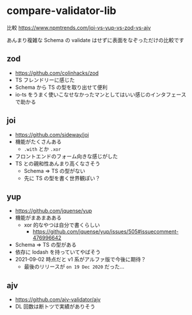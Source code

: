 # compare-validator-lib

比較
https://www.npmtrends.com/joi-vs-yup-vs-zod-vs-ajv

あんまり複雑な Schema の validate はせずに表面をなぞっただけの比較です

## zod

- https://github.com/colinhacks/zod
- TS フレンドリーに感じた
- Schema から TS の型を取り出せて便利
- io-ts をうまく使いこなせなかったマンとしてはいい感じのインタフェースで助かる

## joi

- https://github.com/sideway/joi
- 機能がたくさんある
  - `.with` とか `.xor`
- フロントエンドのフォーム向きな感じがした
- TS との親和性あんまり高くなさそう
  - Schema => TS の型がない
  - 先に TS の型を書く世界観ぽい？

## yup

- https://github.com/jquense/yup
- 機能がまあまあある
  - xor 的なやつは自分で書くらしい
    - https://github.com/jquense/yup/issues/505#issuecomment-476996642
- Schema => TS の型がある
- 依存に lodash を持っていてやばそう
- 2021-09-02 時点だと v1 系がアルファ版で今後に期待？
  - 最後のリリースが `on 19 Dec 2020` だった...

## ajv

- https://github.com/ajv-validator/ajv
- DL 回数は断トツで実績がありそう
